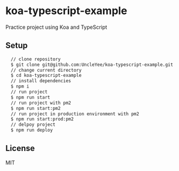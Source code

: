 # koa-typescript-example

Practice project using Koa and TypeScript

## Setup
```bash
  // clone repository
  $ git clone git@github.com:UncleYee/koa-typescript-example.git
  // change current directory
  $ cd koa-typescript-example
  // install dependencies
  $ npm i
  // run project
  $ npm run start
  // run project with pm2
  $ npm run start:pm2
  // run project in production environment with pm2
  $ npm run start:prod:pm2
  // delpoy project
  $ npm run deploy
```

## License

MIT
